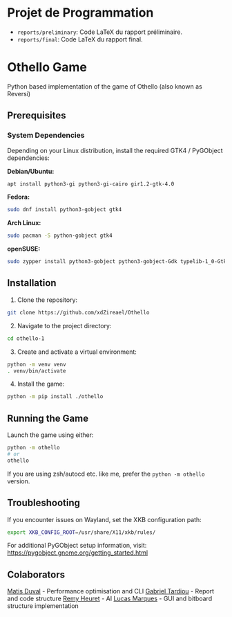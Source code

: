 # Projet de Programmation

- `reports/preliminary`: Code LaTeX du rapport préliminaire.
- `reports/final`: Code LaTeX du rapport final.

# Othello Game

Python based implementation of the game of Othello (also known as Reversi)

## Prerequisites

### System Dependencies

Depending on your Linux distribution, install the required GTK4 / PyGObject dependencies:

**Debian/Ubuntu:**
```bash
apt install python3-gi python3-gi-cairo gir1.2-gtk-4.0
```

**Fedora:**
```bash
sudo dnf install python3-gobject gtk4
```

**Arch Linux:**
```bash
sudo pacman -S python-gobject gtk4
```

**openSUSE:**
```bash
sudo zypper install python3-gobject python3-gobject-Gdk typelib-1_0-Gtk-4_0 libgtk-4-1
```

## Installation

1. Clone the repository:
```bash
git clone https://github.com/xdZireael/Othello
```

2. Navigate to the project directory:
```bash
cd othello-1
```

3. Create and activate a virtual environment:
```bash
python -m venv venv
. venv/bin/activate
```

4. Install the game:
```bash
python -m pip install ./othello
```

## Running the Game

Launch the game using either:
```bash
python -m othello
# or
othello
```
If you are using zsh/autocd etc. like me, prefer the `python -m othello` version.

## Troubleshooting

If you encounter issues on Wayland, set the XKB configuration path:
```bash
export XKB_CONFIG_ROOT=/usr/share/X11/xkb/rules/
```

For additional PyGObject setup information, visit: https://pygobject.gnome.org/getting_started.html


## Colaborators

[Matis Duval](https://github.com/xdZireael) - Performance optimisation and CLI
[Gabriel Tardiou](https://github.com/Louksi) - Report and code structure
[Remy Heuret](https://github.com/Gostrick) - AI
[Lucas Marques](https://github.com/IkeYeek) - GUI and bitboard structure implementation
